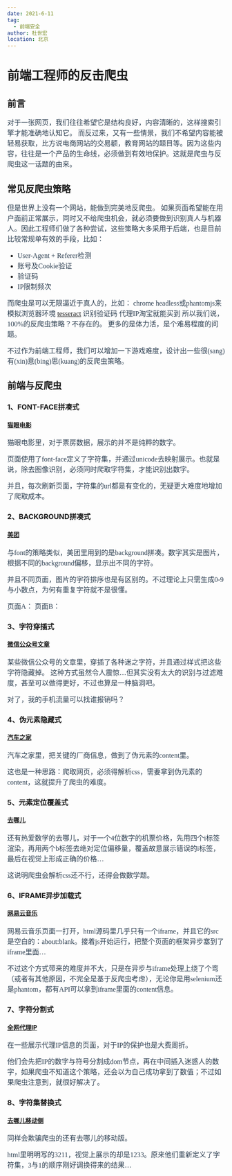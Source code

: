 ```yaml
---
date: 2021-6-11
tag:
  - 前端安全
author: 杜世宏
location: 北京
---
```


# 前端工程师的反击爬虫
## 前言
<font color="#2c3e50" size="3" face="微软雅黑">对于一张网页，我们往往希望它是结构良好，内容清晰的，这样搜索引擎才能准确地认知它。
而反过来，又有一些情景，我们不希望内容能被轻易获取，比方说电商网站的交易额，教育网站的题目等。因为这些内容，往往是一个产品的生命线，必须做到有效地保护。这就是爬虫与反爬虫这一话题的由来。</font>


## 常见反爬虫策略
<font color="#2c3e50" size="3" face="微软雅黑">但是世界上没有一个网站，能做到完美地反爬虫。</font>
<font color="#2c3e50" size="3" face="微软雅黑">如果页面希望能在用户面前正常展示，同时又不给爬虫机会，就必须要做到识别真人与机器人。因此工程师们做了各种尝试，这些策略大多采用于后端，也是目前比较常规单有效的手段，比如：</font>
+ <font color="#2c3e50" size="3" face="微软雅黑">User-Agent + Referer检测</font>
+ <font color="#2c3e50" size="3" face="微软雅黑">账号及Cookie验证</font>
+ <font color="#2c3e50" size="3" face="微软雅黑">验证码</font>
+ <font color="#2c3e50" size="3" face="微软雅黑">IP限制频次</font>

<font color="#2c3e50" size="3" face="微软雅黑">而爬虫是可以无限逼近于真人的，比如：</font>
<font color="#2c3e50" size="3" face="微软雅黑">chrome headless或phantomjs来模拟浏览器环境
[tesseract](https://doc.yonyoucloud.com/doc/ae/920457.html) 识别验证码
代理IP淘宝就能买到
所以我们说，100%的反爬虫策略？不存在的。
更多的是体力活，是个难易程度的问题。</font>

<font color="#2c3e50" size="3" face="微软雅黑">不过作为前端工程师，我们可以增加一下游戏难度，设计出一些很(sang)有(xin)意(bing)思(kuang)的反爬虫策略。</font>

## 前端与反爬虫
### 1、FONT-FACE拼凑式
#### [猫眼电影](https://maoyan.com/films/342601)
<font color="#2c3e50" size="3" face="微软雅黑">猫眼电影里，对于票房数据，展示的并不是纯粹的数字。</font>

<font color="#2c3e50" size="3" face="微软雅黑">页面使用了font-face定义了字符集，并通过unicode去映射展示。也就是说，除去图像识别，必须同时爬取字符集，才能识别出数字。</font>

<font color="#2c3e50" size="3" face="微软雅黑">并且，每次刷新页面，字符集的url都是有变化的，无疑更大难度地增加了爬取成本。</font>


### 2、BACKGROUND拼凑式
#### [美团](https://bj.meituan.com/)
<font color="#2c3e50" size="3" face="微软雅黑">与font的策略类似，美团里用到的是background拼凑。数字其实是图片，根据不同的background偏移，显示出不同的字符。</font>


<font color="#2c3e50" size="3" face="微软雅黑">并且不同页面，图片的字符排序也是有区别的。不过理论上只需生成0-9与小数点，为何有重复字符就不是很懂。</font>

<font color="#2c3e50" size="3" face="微软雅黑">页面A：</font>
<font color="#2c3e50" size="3" face="微软雅黑">页面B：</font>


### 3、字符穿插式
#### [微信公众号文章](https://mp.weixin.qq.com/)

<font color="#2c3e50" size="3" face="微软雅黑">某些微信公众号的文章里，穿插了各种迷之字符，并且通过样式把这些字符隐藏掉。</font>
<font color="#2c3e50" size="3" face="微软雅黑">这种方式虽然令人震惊…但其实没有太大的识别与过滤难度，甚至可以做得更好，不过也算是一种脑洞吧。</font>

<font color="#2c3e50" size="3" face="微软雅黑">对了，我的手机流量可以找谁报销吗？</font>


### 4、伪元素隐藏式
#### [汽车之家](https://car.autohome.com.cn/config/series/3170.html)
<font color="#2c3e50" size="3" face="微软雅黑">汽车之家里，把关键的厂商信息，做到了伪元素的content里。</font>

<font color="#2c3e50" size="3" face="微软雅黑">这也是一种思路：爬取网页，必须得解析css，需要拿到伪元素的content，这就提升了爬虫的难度。</font>




### 5、元素定位覆盖式
#### [去哪儿](https://flight.qunar.com/site/oneway_list.htm?searchDepartureAirport=%E5%B9%BF%E5%B7%9E&searchArrivalAirport=%E5%8C%97%E4%BA%AC&searchDepartureTime=2021-06-12&searchArrivalTime=2021-06-14&nextNDays=0&startSearch=true&fromCode=CAN&toCode=BJS&from=qunarindex&lowestPrice=null)
<font color="#2c3e50" size="3" face="微软雅黑">还有热爱数学的去哪儿，对于一个4位数字的机票价格，先用四个i标签渲染，再用两个b标签去绝对定位偏移量，覆盖故意展示错误的i标签，最后在视觉上形成正确的价格…</font>



<font color="#2c3e50" size="3" face="微软雅黑">这说明爬虫会解析css还不行，还得会做数学题。</font>


### 6、IFRAME异步加载式
#### [网易云音乐](https://music.163.com/#/artist?id=10559)
<font color="#2c3e50" size="3" face="微软雅黑">网易云音乐页面一打开，html源码里几乎只有一个iframe，并且它的src是空白的：about:blank。接着js开始运行，把整个页面的框架异步塞到了iframe里面…</font>


<font color="#2c3e50" size="3" face="微软雅黑">不过这个方式带来的难度并不大，只是在异步与iframe处理上绕了个弯（或者有其他原因，不完全是基于反爬虫考虑），无论你是用selenium还是phantom，都有API可以拿到iframe里面的content信息。</font>



### 7、字符分割式
#### [全网代理IP](http://www.goubanjia.com/index.html)
<font color="#2c3e50" size="3" face="微软雅黑">在一些展示代理IP信息的页面，对于IP的保护也是大费周折。</font>


<font color="#2c3e50" size="3" face="微软雅黑">他们会先把IP的数字与符号分割成dom节点，再在中间插入迷惑人的数字，如果爬虫不知道这个策略，还会以为自己成功拿到了数值；不过如果爬虫注意到，就很好解决了。</font>



### 8、字符集替换式
#### [去哪儿移动侧](https://m.flight.qunar.com/ncs/page/flightlist?arrCity=%E4%B8%8A%E6%B5%B7&depCity=%E5%8C%97%E4%BA%AC&goDate=2021-06-11)
<font color="#2c3e50" size="3" face="微软雅黑">同样会欺骗爬虫的还有去哪儿的移动版。</font>

<font color="#2c3e50" size="3" face="微软雅黑">html里明明写的3211，视觉上展示的却是1233。原来他们重新定义了字符集，3与1的顺序刚好调换得来的结果…</font>


